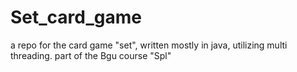 # Set_card_game
a repo for the card game "set", written mostly in java, utilizing multi threading. part of the Bgu course "Spl"

